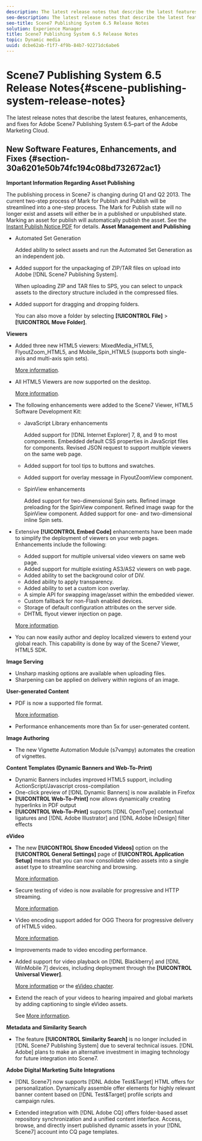 ```yaml
---
description: The latest release notes that describe the latest features, enhancements, and fixes for Adobe Scene7 Publishing System 6.5–part of the Adobe Marketing Cloud.
seo-description: The latest release notes that describe the latest features, enhancements, and fixes for Adobe Scene7 Publishing System 6.5–part of the Adobe Marketing Cloud.
seo-title: Scene7 Publishing System 6.5 Release Notes
solution: Experience Manager
title: Scene7 Publishing System 6.5 Release Notes
topic: Dynamic media
uuid: dcbe62ab-f1f7-4f9b-84b7-92271dc6abe6
---
```


# Scene7 Publishing System 6.5 Release Notes{#scene-publishing-system-release-notes}

The latest release notes that describe the latest features, enhancements, and fixes for Adobe Scene7 Publishing System 6.5–part of the Adobe Marketing Cloud.

## New Software Features, Enhancements, and Fixes {#section-30a6201e50b74fc194c08bd732672ac1}

**Important Information Regarding Asset Publishing**

The publishing process in Scene7 is changing during Q1 and Q2 2013. The current two-step process of Mark for Publish and Publish will be streamlined into a one-step process. The Mark for Publish state will no longer exist and assets will either be in a published or unpublished state. Marking an asset for publish will automatically publish the asset. See the [Instant Publish Notice PDF](http://microsite.omniture.com/t2/help/en_US/s7/instant_publish_notification.pdf) for details. 
**Asset Management and Publishing**

* Automated Set Generation

  Added ability to select assets and run the Automated Set Generation as an independent job. 
* Added support for the unpackaging of ZIP/TAR files on upload into Adobe [!DNL Scene7 Publishing System].

  When uploading ZIP and TAR files to SPS, you can select to unpack assets to the directory structure included in the compressed files. 

* Added support for dragging and dropping folders.

  You can also move a folder by selecting **[!UICONTROL File]** > **[!UICONTROL Move Folder]**.

**Viewers**

* Added three new HTML5 viewers: MixedMedia_HTML5, FlyoutZoom_HTML5, and Mobile_Spin_HTML5 (supports both single-axis and multi-axis spin sets).

  [More information](http://help.adobe.com/en_US/scene7/using/WS6E593DEA-7D81-4cd6-84B0-85E8BB274176.html#WS1c46793299cf21d77e926d1613177f0a020-8000.html). 
* All HTML5 Viewers are now supported on the desktop.

  [More information](http://help.adobe.com/en_US/scene7/using/WS6E593DEA-7D81-4cd6-84B0-85E8BB274176.html#WS1c46793299cf21d77e926d1613177f0a020-8000.html). 
* The following enhancements were added to the Scene7 Viewer, HTML5 Software Development Kit:

    * JavaScript Library enhancements

      Added support for [!DNL Internet Explorer] 7, 8, and 9 to most components. Embedded default CSS properties in JavaScript files for components. Revised JSON request to support multiple viewers on the same web page. 
    * Added support for tool tips to buttons and swatches. 
    * Added support for overlay message in FlyoutZoomView component. 
    * SpinView enhancements

      Added support for two-dimensional Spin sets. Refined image preloading for the SpinView component. Refined image swap for the SpinView component. Added support for one- and two-dimensional inline Spin sets.

* Extensive **[!UICONTROL Embed Code]** enhancements have been made to simplify the deployment of viewers on your web pages. Enhancements include the following:

    * Added support for multiple universal video viewers on same web page. 
    * Added support for multiple existing AS3/AS2 viewers on web page. 
    * Added ability to set the background color of DIV. 
    * Added ability to apply transparency. 
    * Added ability to set a custom icon overlay. 
    * A simple API for swapping image/asset within the embedded viewer. 
    * Custom fallback for non-Flash enabled devices. 
    * Storage of default configuration attributes on the server side. 
    * DHTML flyout viewer injection on page.

  [More information](http://microsite.omniture.com/t2/help/en_US/s7/viewers_ref/index.html?f=c_ec_about_viewer_embed_sdk). 

* You can now easily author and deploy localized viewers to extend your global reach. This capability is done by way of the Scene7 Viewer, HTML5 SDK.

**Image Serving**

* Unsharp masking options are available when uploading files. 
* Sharpening can be applied on delivery within regions of an image.

**User-generated Content**

* PDF is now a supported file format.

  [More information](http://help.adobe.com/en_US/scene7/using/WSe8b0455615e2dc47-2df907a712f31201b35-8000.html). 
* Performance enhancements more than 5x for user-generated content.

**Image Authoring**

* The new Vignette Automation Module (s7vampy) automates the creation of vignettes.

**Content Templates (Dynamic Banners and Web-To-Print)**

* Dynamic Banners includes improved HTML5 support, including ActionScript/Javascript cross-compilation 
* One-click preview of [!DNL Dynamic Banners] is now available in Firefox 
* **[!UICONTROL Web-To-Print]** now allows dynamically creating hyperlinks in PDF output 
* **[!UICONTROL Web-To-Print]** supports [!DNL OpenType] contextual ligatures and [!DNL Adobe Illustrator] and [!DNL Adobe InDesign] filter effects

**eVideo**

* The new **[!UICONTROL Show Encoded Videos]** option on the **[!UICONTROL General Settings]** page of **[!UICONTROL Application Setup]** means that you can now consolidate video assets into a single asset type to streamline searching and browsing.

  [More information](http://help.adobe.com/en_US/scene7/using/WSCCBA9D3A-06A3-4f29-AF6B-36CBB2A655F1.html). 

* Secure testing of video is now available for progressive and HTTP streaming.

  [More information](http://help.adobe.com/en_US/scene7/using/WSd968ca97bf01df72-5efde3a123268dd80f5-8000.html). 
* Video encoding support added for OGG Theora for progressive delivery of HTML5 video.

  [More information](http://help.adobe.com/en_US/scene7/using/WSE86ACF2B-BD50-4c48-A1D7-9CD4405B62D0.html#WS1c46793299cf21d7-39fae9c1131ba8968f7-7fff.html). 
* Improvements made to video encoding performance. 
* Added support for video playback on [!DNL Blackberry] and [!DNL WinMobile 7] devices, including deployment through the **[!UICONTROL Universal Viewer]**.

  [More information](http://help.adobe.com/en_US/scene7/using/WS6E593DEA-7D81-4cd6-84B0-85E8BB274176.html#WS1c46793299cf21d77e926d1613177f0a020-8000.html) or the [eVideo chapter](http://help.adobe.com/en_US/scene7/using/WS53492AE1-6029-45d8-BF80-F4B5CF33EB08.html). 

* Extend the reach of your videos to hearing impaired and global markets by adding captioning to single eVideo assets.

  See [More information](http://help.adobe.com/en_US/scene7/using/WS98ca2e6790647c06-6f6f53e137b959f094-8000.html).

**Metadata and Similarity Search**

* The feature **[!UICONTROL Similarity Search]** is no longer included in [!DNL Scene7 Publishing System] due to several technical issues. [!DNL Adobe] plans to make an alternative investment in imaging technology for future integration into Scene7.

**Adobe Digital Marketing Suite Integrations**

* [!DNL Scene7] now supports [!DNL Adobe Test&Target] HTML offers for personalization. Dynamically assemble offer elements for highly relevant banner content based on [!DNL Test&Target] profile scripts and campaign rules. 

* Extended integration with [!DNL Adobe CQ] offers folder-based asset repository synchronization and a unified content interface. Access, browse, and directly insert published dynamic assets in your [!DNL Scene7] account into CQ page templates.

